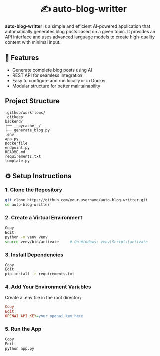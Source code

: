 <h1 align="center">✍️ auto-blog-writter</h1>

**auto-blog-writter** is a simple and efficient AI-powered application that automatically generates blog posts based on a given topic. It provides an API interface and uses advanced language models to create high-quality content with minimal input.


## 📌 Features

- Generate complete blog posts using AI
- REST API for seamless integration
- Easy to configure and run locally or in Docker
- Modular structure for better maintainability


## Project Structure

    .github/workflows/
    .gitkeep
    backend/
    ├── __pycache__/
    ├── generate_blog.py
    .env
    app.py
    Dockerfile
    endpoint.py
    README.md
    requirements.txt
    template.py


## ⚙️ Setup Instructions

### 1. Clone the Repository

```bash
git clone https://github.com/your-username/auto-blog-writter.git
cd auto-blog-writter
```

### 2. Create a Virtual Environment
```bash
Copy
Edit
python -m venv venv
source venv/bin/activate     # On Windows: venv\Scripts\activate
```
### 3. Install Dependencies
```bash
Copy
Edit
pip install -r requirements.txt
```

### 4. Add Your Environment Variables
Create a .env file in the root directory:

```ini
Copy
Edit
OPENAI_API_KEY=your_openai_key_here
```

### 5. Run the App
```bash
Copy
Edit
python app.py
```

